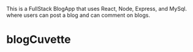 This is a FullStack BlogApp that uses React, Node, Express, and MySql. where users can post a blog and can comment on blogs.

# blogCuvette
